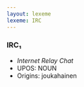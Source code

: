 ```yaml
---
layout: lexeme
lexeme: IRC
---
```


###  IRC₁

* _Internet Relay Chat_
* UPOS:  NOUN
* Origins: joukahainen 

